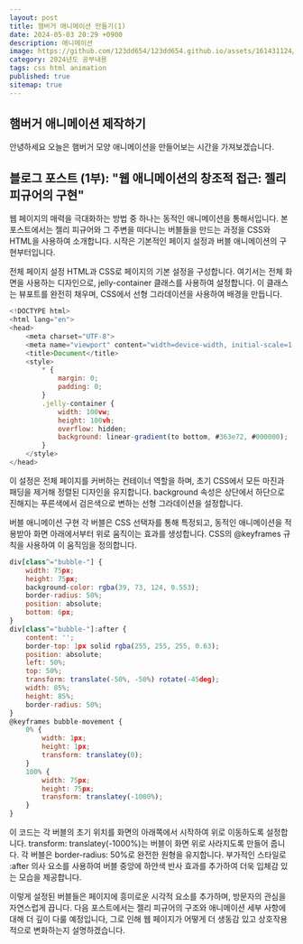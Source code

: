 ```yaml
---
layout: post
title: 햄버거 애니메이션 만들기(1)
date: 2024-05-03 20:29 +0900
description: 애니메이션
image: https://github.com/123dd654/123dd654.github.io/assets/161431124/9a21763e-75ea-4a5f-b589-63e29014603f
category: 2024년도 공부내용
tags: css html animation
published: true
sitemap: true
---
```


## 햄버거 애니메이션 제작하기<br />

안녕하세요 오늘은 햄버거 모양 애니메이션을 만들어보는 시간을 가져보겠습니다.

## 블로그 포스트 (1부): "웹 애니메이션의 창조적 접근: 젤리 피규어의 구현"

웹 페이지의 매력을 극대화하는 방법 중 하나는 동적인 애니메이션을 통해서입니다. 본 포스트에서는 젤리 피규어와 그 주변을 떠다니는 버블들을 만드는 과정을 CSS와 HTML을 사용하여 소개합니다. 시작은 기본적인 페이지 설정과 버블 애니메이션의 구현부터입니다.

전체 페이지 설정
HTML과 CSS로 페이지의 기본 설정을 구성합니다. 여기서는 전체 화면을 사용하는 디자인으로, jelly-container 클래스를 사용하여 설정합니다. 이 클래스는 뷰포트를 완전히 채우며, CSS에서 선형 그라데이션을 사용하여 배경을 만듭니다.

```javascript
<!DOCTYPE html>
<html lang="en">
<head>
    <meta charset="UTF-8">
    <meta name="viewport" content="width=device-width, initial-scale=1.0">
    <title>Document</title>
    <style>
        * {
            margin: 0;
            padding: 0;
        }
        .jelly-container {
            width: 100vw;
            height: 100vh;
            overflow: hidden;
            background: linear-gradient(to bottom, #363e72, #000000);
        }
    </style>
</head>
```

이 설정은 전체 페이지를 커버하는 컨테이너 역할을 하며, 초기 CSS에서 모든 마진과 패딩을 제거해 정렬된 디자인을 유지합니다. background 속성은 상단에서 하단으로 진해지는 푸른색에서 검은색으로 변하는 선형 그라데이션을 설정합니다.

버블 애니메이션 구현
각 버블은 CSS 선택자를 통해 특정되고, 동적인 애니메이션을 적용받아 화면 아래에서부터 위로 움직이는 효과를 생성합니다. CSS의 @keyframes 규칙을 사용하여 이 움직임을 정의합니다.

```javascript
div[class^="bubble-"] {
    width: 75px;
    height: 75px;
    background-color: rgba(39, 73, 124, 0.553);
    border-radius: 50%;
    position: absolute;
    bottom: 6px;
}
div[class^="bubble-"]:after {
    content: '';
    border-top: 1px solid rgba(255, 255, 255, 0.63);
    position: absolute;
    left: 50%;
    top: 50%;
    transform: translate(-50%, -50%) rotate(-45deg);
    width: 85%;
    height: 85%;
    border-radius: 50%;
}
@keyframes bubble-movement {
    0% {
        width: 1px;
        height: 1px;
        transform: translatey(0);
    }
    100% {
        width: 75px;
        height: 75px;
        transform: translatey(-1000%);
    }
}
```

이 코드는 각 버블의 초기 위치를 화면의 아래쪽에서 시작하여 위로 이동하도록 설정합니다.
transform: translatey(-1000%)는 버블이 화면 위로 사라지도록 만들어 줍니다.
각 버블은 border-radius: 50%로 완전한 원형을 유지합니다.
부가적인 스타일로 :after 의사 요소를 사용하여 버블 중앙에 하얀색 반사 효과를 추가하여 더욱 입체감 있는 모습을 제공합니다.

이렇게 설정된 버블들은 페이지에 흥미로운 시각적 요소를 추가하며, 방문자의 관심을 자연스럽게 끕니다.
다음 포스트에서는 젤리 피규어의 구조와 애니메이션 세부 사항에 대해 더 깊이 다룰 예정입니다,
그로 인해 웹 페이지가 어떻게 더 생동감 있고 상호작용적으로 변화하는지 설명하겠습니다.
